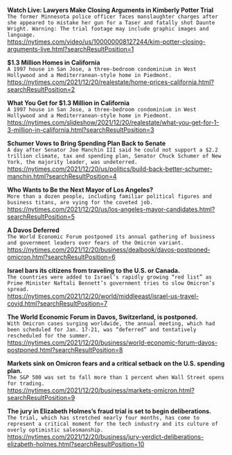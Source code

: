 **Watch Live: Lawyers Make Closing Arguments in Kimberly Potter Trial**\
`The former Minnesota police officer faces manslaughter charges after she appeared to mistake her gun for a Taser and fatally shot Daunte Wright. Warning: The trial footage may include graphic images and language.`\
https://nytimes.com/video/us/100000008127244/kim-potter-closing-arguments-live.html?searchResultPosition=1

**$1.3 Million Homes in California**\
`A 1997 house in San Jose, a three-bedroom condominium in West Hollywood and a Mediterranean-style home in Piedmont.`\
https://nytimes.com/2021/12/20/realestate/home-prices-california.html?searchResultPosition=2

**What You Get for $1.3 Million in California**\
`A 1997 house in San Jose, a three-bedroom condominium in West Hollywood and a Mediterranean-style home in Piedmont.`\
https://nytimes.com/slideshow/2021/12/20/realestate/what-you-get-for-1-3-million-in-california.html?searchResultPosition=3

**Schumer Vows to Bring Spending Plan Back to Senate**\
`A day after Senator Joe Manchin III said he could not support a $2.2 trillion climate, tax and spending plan, Senator Chuck Schumer of New York, the majority leader, was undeterred.`\
https://nytimes.com/2021/12/20/us/politics/build-back-better-schumer-manchin.html?searchResultPosition=4

**Who Wants to Be the Next Mayor of Los Angeles?**\
`More than a dozen people, including familiar political figures and business titans, are vying for the coveted job.`\
https://nytimes.com/2021/12/20/us/los-angeles-mayor-candidates.html?searchResultPosition=5

**A Davos Deferred**\
`The World Economic Forum postponed its annual gathering of business and government leaders over fears of the Omicron variant.`\
https://nytimes.com/2021/12/20/business/dealbook/davos-postponed-omicron.html?searchResultPosition=6

**Israel bars its citizens from traveling to the U.S. or Canada.**\
`The countries were added to Israel’s rapidly growing “red list” as Prime Minister Naftali Bennett’s government tries to slow Omicron’s spread.`\
https://nytimes.com/2021/12/20/world/middleeast/israel-us-travel-covid.html?searchResultPosition=7

**The World Economic Forum in Davos, Switzerland, is postponed.**\
`With Omicron cases surging worldwide, the annual meeting, which had been scheduled for Jan. 17-21, was “deferred” and tentatively rescheduled for the summer.`\
https://nytimes.com/2021/12/20/business/world-economic-forum-davos-postponed.html?searchResultPosition=8

**Markets sink on Omicron fears and a critical setback on the U.S. spending plan.**\
`The S&P 500 was set to fall more than 1 percent when Wall Street opens for trading.`\
https://nytimes.com/2021/12/20/business/markets-omicron.html?searchResultPosition=9

**The jury in Elizabeth Holmes’s fraud trial is set to begin deliberations.**\
`The trial, which has stretched nearly four months, has come to represent a critical moment for the tech industry and its culture of overly optimistic salesmanship.`\
https://nytimes.com/2021/12/20/business/jury-verdict-deliberations-elizabeth-holmes.html?searchResultPosition=10

